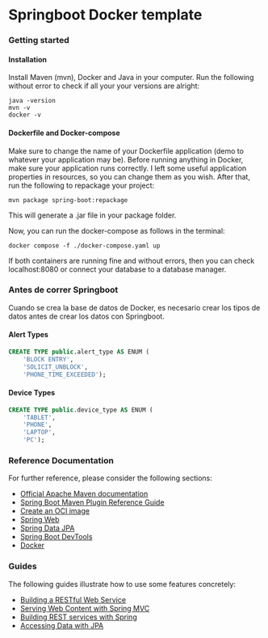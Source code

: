 # Springboot Docker template

### Getting started

#### Installation

Install Maven (mvn), Docker and Java in your computer.
Run the following without error to check if all your your versions are alright:
```
java -version
mvn -v
docker -v
```

#### Dockerfile and Docker-compose
Make sure to change the name of your Dockerfile application (demo to whatever your application may be).
Before running anything in Docker, make sure your application runs correctly. I left some useful application properties in resources, so you can change them as you wish. After that, run the following to repackage your project:
```
mvn package spring-boot:repackage
```
This will generate a .jar file in your package folder.

Now, you can run the docker-compose as follows in the terminal:
```
docker compose -f ./docker-compose.yaml up
```
If both containers are running fine and without errors, then you can check localhost:8080 or connect your database to a database manager.

### Antes de correr Springboot

Cuando se crea la base de datos de Docker, es necesario crear los tipos de datos antes de crear los datos con Springboot.

#### Alert Types
```sql
CREATE TYPE public.alert_type AS ENUM (
	'BLOCK ENTRY',
	'SOLICIT_UNBLOCK',
	'PHONE_TIME_EXCEEDED');
```

#### Device Types
```sql
CREATE TYPE public.device_type AS ENUM (
	'TABLET',
	'PHONE',
	'LAPTOP',
	'PC');
```

### Reference Documentation
For further reference, please consider the following sections:

* [Official Apache Maven documentation](https://maven.apache.org/guides/index.html)
* [Spring Boot Maven Plugin Reference Guide](https://docs.spring.io/spring-boot/docs/3.0.5/maven-plugin/reference/html/)
* [Create an OCI image](https://docs.spring.io/spring-boot/docs/3.0.5/maven-plugin/reference/html/#build-image)
* [Spring Web](https://docs.spring.io/spring-boot/docs/3.0.5/reference/htmlsingle/#web)
* [Spring Data JPA](https://docs.spring.io/spring-boot/docs/3.0.5/reference/htmlsingle/#data.sql.jpa-and-spring-data)
* [Spring Boot DevTools](https://docs.spring.io/spring-boot/docs/3.0.5/reference/htmlsingle/#using.devtools)
* [Docker](https://docs.docker.com/)

### Guides
The following guides illustrate how to use some features concretely:

* [Building a RESTful Web Service](https://spring.io/guides/gs/rest-service/)
* [Serving Web Content with Spring MVC](https://spring.io/guides/gs/serving-web-content/)
* [Building REST services with Spring](https://spring.io/guides/tutorials/rest/)
* [Accessing Data with JPA](https://spring.io/guides/gs/accessing-data-jpa/)

